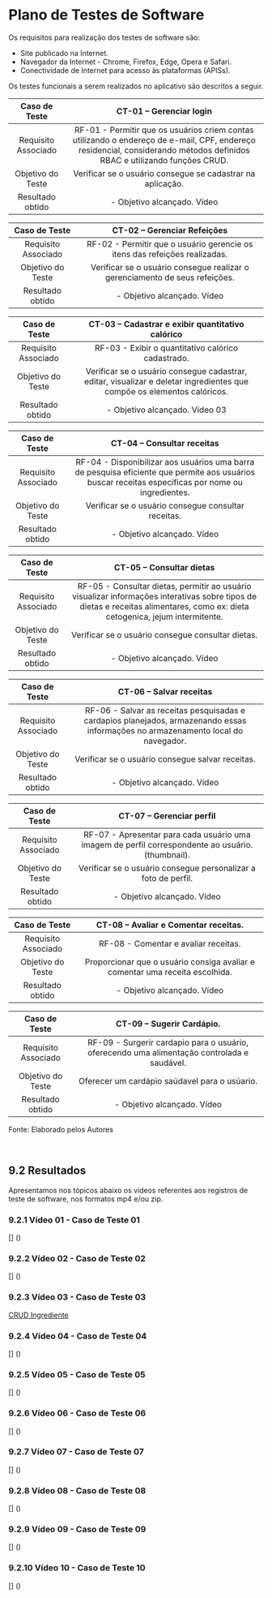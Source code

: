# Plano de Testes de Software

Os requisitos para realização dos testes de software são: 

- Site publicado na Internet.
- Navegador da Internet - Chrome, Firefox, Edge, Opera e Safari.
- Conectividade de Internet para acesso às plataformas (APISs).

Os testes funcionais a serem realizados no aplicativo são descritos a seguir.
 
| **Caso de Teste** 	| **CT-01 – Gerenciar login** 	|
|:---:	|:---:	|
|	Requisito Associado 	| RF-01 - Permitir que os usuários criem contas utilizando o endereço de e-mail, CPF, endereço residencial, considerando métodos definidos RBAC e utilizando funções CRUD. |
| Objetivo do Teste 	| Verificar se o usuário consegue se cadastrar na aplicação. |
|Resultado obtido | - Objetivo alcançado. Vídeo  |

| Caso de Teste 	| CT-02 – Gerenciar Refeições	|
|:---:	|:---:	|
|Requisito Associado | RF-02	- Permitir que o usuário gerencie os itens das refeições realizadas. |
| Objetivo do Teste 	| Verificar se o usuário consegue realizar o gerenciamento de seus refeições. |
|Resultado obtido | - Objetivo alcançado. Vídeo  |

| Caso de Teste 	| CT-03  – Cadastrar e exibir quantitativo calórico	|
|:---:	|:---:	|
|Requisito Associado | RF-03	- Exibir o quantitativo calórico cadastrado. |
| Objetivo do Teste 	| Verificar se o usuário consegue cadastrar, editar, visualizar e deletar ingredientes que compõe os elementos calóricos. |
|Resultado obtido | - Objetivo alcançado. Vídeo 03 |

| Caso de Teste 	| CT-04  – Consultar receitas	|
|:---:	|:---:	|
|Requisito Associado | RF-04	- Disponibilizar aos usuários uma barra de pesquisa eficiente que permite aos usuários buscar receitas específicas por nome ou ingredientes. |
| Objetivo do Teste 	| Verificar se o usuário consegue consultar receitas. |
|Resultado obtido | - Objetivo alcançado. Vídeo  |

| Caso de Teste 	| CT-05  – Consultar dietas	|
|:---:	|:---:	|
|Requisito Associado | RF-05 - Consultar dietas, permitir ao usuário visualizar informações interativas sobre tipos de dietas e receitas alimentares, como ex: dieta cetogenica, jejum intermitente. |
| Objetivo do Teste 	| Verificar se o usuário consegue consultar dietas. |
|Resultado obtido | - Objetivo alcançado. Vídeo  |

| Caso de Teste 	| CT-06  – Salvar receitas	|
|:---:	|:---:	|
|Requisito Associado | RF-06 - Salvar as receitas pesquisadas e cardapios planejados, armazenando essas informações no armazenamento local do navegador. |
| Objetivo do Teste 	| Verificar se o usuário consegue salvar receitas. |
|Resultado obtido | - Objetivo alcançado. Vídeo  |

| Caso de Teste 	| CT-07  – Gerenciar perfil	|
|:---:	|:---:	|
|Requisito Associado | RF-07 - Apresentar para cada usuário uma imagem de perfil correspondente ao usuário. (thumbnail). |
| Objetivo do Teste 	| Verificar se o usuário consegue personalizar a foto de perfil. |
|Resultado obtido | - Objetivo alcançado. Vídeo  |

| Caso de Teste 	| CT-08  – Avaliar e Comentar receitas.	|
|:---:	|:---:	|
|Requisito Associado | RF-08 - Comentar e avaliar receitas. |
| Objetivo do Teste 	| Proporcionar que o usuário consiga  avaliar e comentar uma receita escolhida. |
|Resultado obtido | - Objetivo alcançado. Vídeo  |

| Caso de Teste 	| CT-09  – Sugerir Cardápio.	|
|:---:	|:---:	|
|Requisito Associado | RF-09 - Surgerir cardapio para o usuário, oferecendo uma alimentação controlada e saudável. |
| Objetivo do Teste 	| Oferecer um cardápio saúdavel para o usúario. |
|Resultado obtido | - Objetivo alcançado. Vídeo  |

Fonte: Elaborado pelos Autores

<br>

## 9.2 Resultados

Apresentamos nos tópicos abaixo os vídeos referentes aos registros de teste de software, nos formatos mp4 e/ou zip.

### 9.2.1 Vídeo 01 - Caso de Teste 01
[]
()

### 9.2.2 Vídeo 02 - Caso de Teste 02
[]
()

### 9.2.3 Vídeo 03 - Caso de Teste 03
[CRUD Ingrediente](https://sgapucminasbr.sharepoint.com/sites/team_sga_2418_2024_1_4909107/_layouts/15/guestaccess.aspx?share=EaYIK0400JJBrvZG3djFUQMB-_1FUnX2nokCQ4PgaQTVJw&e=kgSe9J)


### 9.2.4 Vídeo 04 - Caso de Teste 04
[]
()

### 9.2.5 Vídeo 05 - Caso de Teste 05
[]
()

### 9.2.6 Vídeo 06 - Caso de Teste 06
[]
()

### 9.2.7 Vídeo 07 - Caso de Teste 07
[]
()

### 9.2.8 Vídeo 08 - Caso de Teste 08
[]
()

### 9.2.9 Vídeo 09 - Caso de Teste 09
[]
()

 ### 9.2.10 Vídeo 10 - Caso de Teste 10
[]
()
